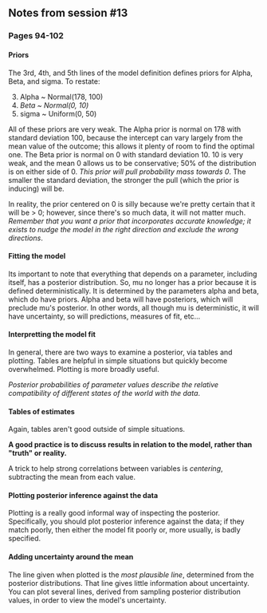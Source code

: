 ## Notes from session #13
### Pages 94-102


#### Priors

The 3rd, 4th, and 5th lines of the model definition defines priors for Alpha, Beta, and sigma. To restate:

3. Alpha ~ Normal(178, 100)
4. *Beta ~ Normal(0, 10)*
5. sigma ~ Uniform(0, 50)

All of these priors are very weak. The Alpha prior is normal on 178 with standard deviation 100, because the intercept can vary largely from the mean value of the outcome; this allows it plenty of room to find the optimal one. The Beta prior is normal on 0 with standard deviation 10. 10 is very weak, and the mean 0 allows us to be conservative; 50% of the distribution is on either side of 0. *This prior will pull probability mass towards 0*. The smaller the standard deviation, the stronger the pull (which the prior is inducing) will be.

In reality, the prior centered on 0 is silly because we're pretty certain that it will be > 0; however, since there's so much data, it will not matter much. *Remember that you want a prior that incorporates accurate knowledge; it exists to nudge the model in the right direction and exclude the wrong directions*.

#### Fitting the model

Its important to note that everything that depends on a parameter, including itself, has a posterior distribution. So, mu no longer has a prior because it is defined deterministically. It is determined by the parameters alpha and beta, which do have priors. Alpha and beta will have posteriors, which will preclude mu's posterior. In other words, all though mu is deterministic, it will have uncertainty, so will predictions, measures of fit, etc...

#### Interpretting the model fit

In general, there are two ways to examine a posterior, via tables and plotting. Tables are helpful in simple situations but quickly become overwhelmed. Plotting is more broadly useful.

*Posterior probabilities of parameter values describe the relative compatibility of different states of the world with the data*.

#### Tables of estimates

Again, tables aren't good outside of simple situations.

**A good practice is to discuss results in relation to the model, rather than "truth" or reality.**

A trick to help strong correlations between variables is *centering*, subtracting the mean from each value.

#### Plotting posterior inference against the data

Plotting is a really good informal way of inspecting the posterior. Specifically, you should plot posterior inference against the data; if they match poorly, then either the model fit poorly or, more usually, is badly specified.

#### Adding uncertainty around the mean

The line given when plotted is the *most plausible line*, determined from the posterior distributions. That line gives little information about uncertainty. You can plot several lines, derived from sampling posterior distribution values, in order to view the model's uncertainty.


